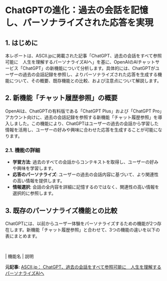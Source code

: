 # ChatGPTの進化：過去の会話を記憶し、パーソナライズされた応答を実現

## 1. はじめに

本レポートは、ASCII.jpに掲載された記事「ChatGPT、過去の会話をすべて参照可能に　人生を理解するパーソナライズAIへ」を基に、OpenAIのAIチャットサービス「ChatGPT」の新機能について分析します。具体的には、ChatGPTがユーザーの過去の会話記録を参照し、よりパーソナライズされた応答を生成する機能について、その概要、既存機能との比較、および注意点について解説します。

## 2. 新機能「チャット履歴参照」の概要

OpenAIは、ChatGPTの有料版である「ChatGPT Plus」および「ChatGPT Pro」アカウント向けに、過去の会話記録を参照する新機能「チャット履歴参照」を導入しました。この機能により、ChatGPTはユーザーの過去の会話から学習した情報を活用し、ユーザーの好みや興味に合わせた応答を生成することが可能になります。

### 2.1. 機能の詳細

* **学習方法**: 過去のすべての会話からコンテキストを取得し、ユーザーの好みや興味を学習します。
* **応答のパーソナライズ**: ユーザーの過去の会話内容に基づいて、より関連性の高い情報を提供します。
* **情報選択**: 会話の全内容を詳細に記憶するのではなく、関連性の高い情報を選択的に参照します。

## 3. 既存のパーソナライズ機能との比較

ChatGPTには、以前からユーザー体験をパーソナライズするための機能が2つ存在します。新機能「チャット履歴参照」と合わせて、3つの機能の違いを以下の表にまとめます。

<br>

| 機能名 | 説明 

**元記事:** [ASCII.jp： ChatGPT、過去の会話をすべて参照可能に　人生を理解するパーソナライズAIへ](https://ascii.jp/elem/000/004/262/4262769/)